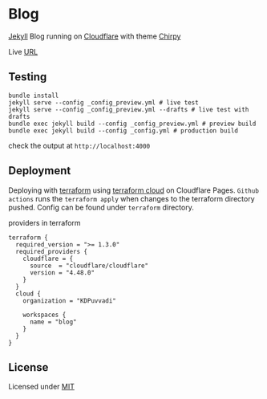 # Blog

[Jekyll](https://jekyllrb.com/) Blog running on [Cloudflare](https://cloudflare.com) with theme [Chirpy](https://chirpy.cotes.page/)

Live [URL](https://blog.puvvadi.me)

## Testing

```shell
bundle install
jekyll serve --config _config_preview.yml # live test
jekyll serve --config _config_preview.yml --drafts # live test with drafts
bundle exec jekyll build --config _config_preview.yml # preview build
bundle exec jekyll build --config _config.yml # production build
```

check the output at `http://localhost:4000`

## Deployment

Deploying with [terraform](https://terraform.io/) using [terraform cloud](app.terraform.io) on Cloudflare Pages. `Github actions` runs the `terraform apply` when changes to the terraform directory pushed. Config can be found under `terraform` directory.

providers in terraform

```hcl
terraform {
  required_version = ">= 1.3.0"
  required_providers {
    cloudflare = {
      source  = "cloudflare/cloudflare"
      version = "4.48.0"
    }
  }
  cloud {
    organization = "KDPuvvadi"

    workspaces {
      name = "blog"
    }
  }
}
```

## License

Licensed under [MIT](/LICENSE)
